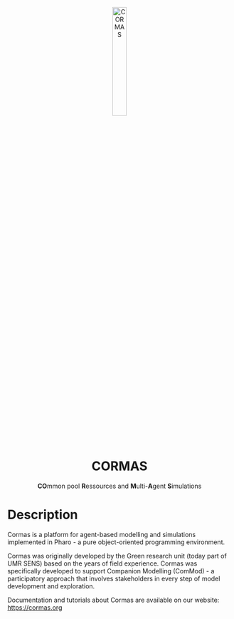 <p align="center"><img alt="CORMAS" src="https://github.com/user-attachments/assets/35a8fe4f-92b2-4e9e-abf2-9dccd6b61bb2" style="width: 25%; height: 25%">
<h1 align="center">CORMAS</h1>
  <p align="center">
    <b>CO</b>mmon pool <b>R</b>essources and <b>M</b>ulti-<b>A</b>gent <b>S</b>imulations
  </p> 
  
# Description

Cormas is a platform for agent-based modelling and simulations implemented in Pharo - a pure object-oriented programming environment.

Cormas was originally developed by the Green research unit (today part of UMR SENS) based on the years of field experience. Cormas was specifically developed to support Companion Modelling (ComMod) - a participatory approach that involves stakeholders in every step of model development and exploration.

Documentation and tutorials about Cormas are available on our website: https://cormas.org
